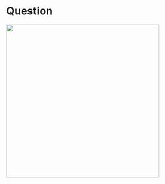 # Question
<img width="409" src="https://github.com/user-attachments/assets/e5757dc2-9584-4db4-bb12-f31b176bc335"/>

